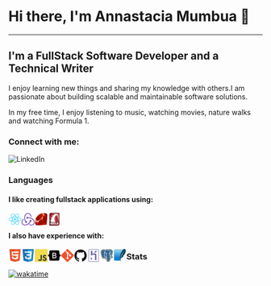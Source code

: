 

# Hi there, I'm Annastacia Mumbua 👋

---

## I'm a FullStack Software Developer and a Technical Writer

I enjoy learning new things and sharing my knowledge with others.I am passionate about building scalable and maintainable software solutions.

In my free time, I enjoy listening to music, watching movies, nature walks and watching Formula 1.

### Connect with me:
    
<img
    src="https://img.shields.io/badge/-LinkedIn-0077B5?style=flat-square&logo=Linkedin&logoColor=white"
    alt="LinkedIn"
    height="20"
    href="https://www.linkedin.com/in/annastacia-mumbua-0b1b3b1b3/"
/>


### Languages

#### I like creating fullstack applications using:



<img align="left" alt="React" width="26px" src="https://raw.githubusercontent.com/devicons/devicon/master/icons/react/react-original.svg" />



<img align="left" alt="Redux" width="26px" src="https://raw.githubusercontent.com/devicons/devicon/master/icons/redux/redux-original.svg" />



<img align="left" alt="Ruby" width="26px" src="https://raw.githubusercontent.com/devicons/devicon/master/icons/ruby/ruby-original.svg" />


<img align="left" alt="Rails" width="26px" src="https://raw.githubusercontent.com/devicons/devicon/master/icons/rails/rails-original-wordmark.svg" />

<!-- Create on a new line -->

<br />

#### I also have experience with:

<img align="left" alt="HTML" width="26px" src="https://raw.githubusercontent.com/devicons/devicon/master/icons/html5/html5-original.svg" />

<img align="left" alt="CSS" width="26px" src="https://raw.githubusercontent.com/devicons/devicon/master/icons/css3/css3-original.svg" />



<img align="left" alt="JavaScript" width="26px" src="https://raw.githubusercontent.com/devicons/devicon/master/icons/javascript/javascript-original.svg" />



<img align="left" alt="Bootstrap" width="26px" src="https://raw.githubusercontent.com/devicons/devicon/master/icons/bootstrap/bootstrap-plain.svg" />



<img align="left" alt="Git" width="26px" src="https://raw.githubusercontent.com/devicons/devicon/master/icons/git/git-original.svg" />



<img align="left" alt="GitHub" width="26px" src="https://raw.githubusercontent.com/devicons/devicon/master/icons/github/github-original.svg" />



<img align="left" alt="Heroku" width="26px" src="https://raw.githubusercontent.com/devicons/devicon/master/icons/heroku/heroku-original.svg" />



<img align="left" alt="Postgres" width="26px" src="https://raw.githubusercontent.com/devicons/devicon/master/icons/postgresql/postgresql-original.svg" />


<img align="left" alt="SQLite3" width="26px" src="https://raw.githubusercontent.com/devicons/devicon/master/icons/sqlite/sqlite-original.svg" />


### Stats
[![wakatime](https://wakatime.com/badge/user/37c99f27-dee9-4b2b-96e1-4fe54e91875f.svg)](https://wakatime.com/@37c99f27-dee9-4b2b-96e1-4fe54e91875f)


